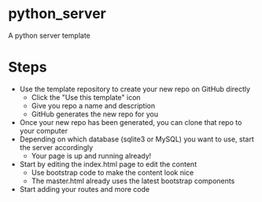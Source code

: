 # python_server
 A python server template

# Steps
* Use the template repository to create your new repo on GitHub directly
   * Click the "Use this template" icon
   * Give you repo a name and description
   * GitHub generates the new repo for you
* Once your new repo has been generated, you can clone that repo to your computer
* Depending on which database (sqlite3 or MySQL) you want to use, start the server accordingly
   * Your page is up and running already!
* Start by editing the index.html page to edit the content
   * Use bootstrap code to make the content look nice
   * The master.html already uses the latest bootstrap components
* Start adding your routes and more code
